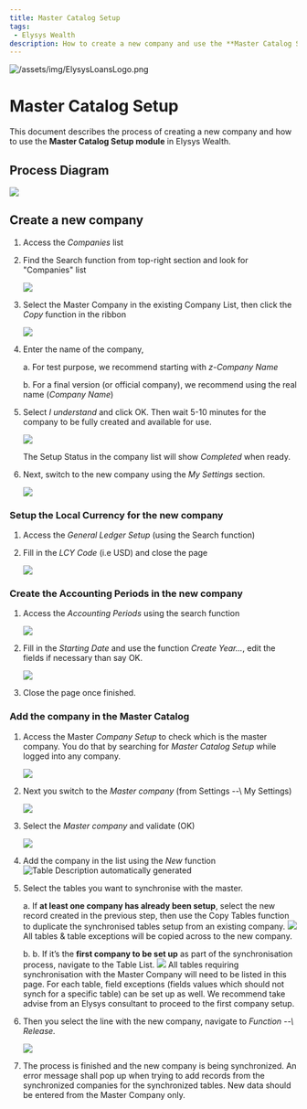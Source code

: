 ```yaml
---
title: Master Catalog Setup
tags: 
 - Elysys Wealth
description: How to create a new company and use the **Master Catalog Setup module** in Elysys Wealth
---
```

![/assets/img/ElysysLoansLogo.png](../../assets/img/ElysysWealthLogo.png)

# Master Catalog Setup

This document describes the process of creating a new company and how to
use the **Master Catalog Setup module** in Elysys Wealth.

## **Process Diagram**

![](../../assets/img/MasterCatalogSetup/image001.jpg)

## **Create a new company**

1.  Access the *Companies* list

2.  Find the Search function from top-right section and look for
    \"Companies\" list

    ![](../../assets/img/MasterCatalogSetup/image002.jpg)

3.  Select the Master Company in the existing Company List, then click the *Copy* function in the ribbon

    ![](../../assets/img/MasterCatalogSetup/image018.png)

4.  Enter the name of the company,

    a.  For test purpose, we recommend starting with *z-Company Name*

    b.  For a final version (or official company), we recommend using
        the real name (*Company Name*)

5.  Select *I understand* and click OK. Then wait 5-10 minutes for the company to be fully created and available for use. 

    ![](../../assets/img/MasterCatalogSetup/image019.png)

    The Setup Status in the company list will show *Completed* when ready.

6.  Next, switch to the new company using the *My Settings* section.

    ![](../../assets/img/MasterCatalogSetup/image005.jpg)

### **Setup the Local Currency for the new company**

1.  Access the *General Ledger Setup* (using the Search function)

2.  Fill in the *LCY Code* (i.e USD) and close the page

    ![](../../assets/img/MasterCatalogSetup/image006.jpg)

### **Create the Accounting Periods in the new company**

1.  Access the *Accounting Periods* using the search function

    ![](../../assets/img/MasterCatalogSetup/image007.jpg)

2.  Fill in the *Starting Date* and use the function *Create Year...*,
    edit the fields if necessary than say OK.

    ![](../../assets/img/MasterCatalogSetup/image008.jpg)

3.  Close the page once finished.

### **Add the company in the Master Catalog**

1.  Access the Master *Company Setup* to check which is the master
    company. You do that by searching for *Master Catalog Setup* while
    logged into any company.

    ![](../../assets/img/MasterCatalogSetup/image009.jpg)

2.  Next you switch to the *Master company* (from Settings \--\ My
    Settings)

    ![](../../assets/img/MasterCatalogSetup/image010.jpg)

3.  Select the *Master company* and validate (OK)

    ![](../../assets/img/MasterCatalogSetup/image011.jpg)

4.  Add the company in the list using the *New* function ![Table
    Description automatically
    generated](../../assets/img/MasterCatalogSetup/image012.jpg)

5.  Select the tables you want to synchronise with the master.

    a. If **at least one company has already been setup**, select the new record created in the previous step, then use the Copy Tables function to duplicate the synchronised tables setup from an existing company. ![](../../assets/img/MasterCatalogSetup/image016.png) All tables & table exceptions will be copied across to the new company.
    
    b.  b.	If it’s the **first company to be set up** as part of the synchronisation process, navigate to the Table List. ![](../../assets/img/MasterCatalogSetup/image017.png) All tables requiring synchronisation with the Master Company will need to be listed in this page. For each table, field exceptions (fields values which should not synch for a specific table) can be set up as well.
    We recommend take advise from an Elysys consultant to proceed to the first company setup.


6.  Then you select the line with the new company, navigate to *Function
    \--\ Release.*

    ![](../../assets/img/MasterCatalogSetup/image015.jpg)

7. The process is finished and the new company is being synchronized. An error message shall pop up when trying to add records from the synchronized companies for the synchronized tables. New data should be entered from the Master Company only.
